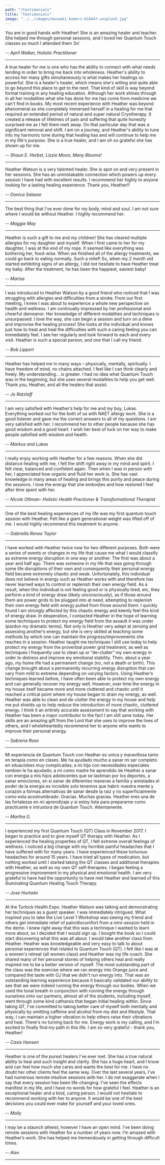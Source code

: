 ```yaml
---
path: "/testimonials"
title: "Testimonials"
image: "../../images/masaaki-komori-618447-unsplash.jpg"
---
```

You are in good hands with Heather! She is an amazing healer and teacher. She helped me through personal sessions, and I loved her Quantum Touch classes so much I attended them 3x!

*-- April Walker, Holistic Practitioner*

---

A true healer for me is one who has the ability to connect with what needs tending in order to bring me back into wholeness.  Heather's ability to access her many gifts simultaneously is what makes her healings so powerful.  She is a healer's healer, which means she's willing and quite able to go beyond this place to get to the next. That kind of skill is way beyond formal training in any healing education. Although her work shines through in all her modalities what she has done for me has come from medicine we can't find in books.  My most recent experience with Heather was beyond phenomenal as she completely immersed herself in a healing for me that required an extended period of natural and super natural Cryotherapy. It created a  release of  lifetimes of pain and suffering that quite honestly surprised me as I felt them melt away. On that particular day that was a significant removal and shift. I am on a journey, and Heather's ability to tune into my harmonic tone during that healing has and will continue to help me in my life's purpose. She is a true healer, and I am oh so grateful she has shown up for me.    

*-- Shaun E. Herbst, Lizzie Moon, Many Blooms!*

---

Heather Watson is a very talented healer. She is spot on and very present in her sessions. She has an unmistakable connection which powers up every session I have had with excellent results. I recommend her highly to anyone looking for a lasting healing experience. Thank you, Heather!!

*-- Donica Salazar*

---

The best thing that I've ever done for my body, mind and soul. I am not sure where I would be without Heather. I highly recommend her.

*-- Maggie May*

---

Heather is such a gift to me and my children! She has cleared multiple allergies for my daughter and myself. When I first came to her for my daughter, I was at the end of my rope. It seemed like everything was bothering her, food-wise. When we finished all of the allergy treatments, we could go back to eating normally. Such a relief! So, when my 2 month old started exhibiting signs of an allergy, I did not hesitate to have Heather treat my baby. After the treatment, he has been the happiest, easiest baby!

*-- Marisa*

---

I was introduced to Heather Watson by a good friend who noticed that I was struggling with allergies and difficulties from a stroke.  From our first meeting, I knew I was about to experience a whole new perspective on health and wellness. I am continually impressed by her professional and cheerful demeanor. Her knowledge of different modalities and techniques is unsurpassed. I love the way, she can begin a session and turn on a dime and improvise the healing process! She looks at the individual and knows just how to treat and heal the difficulties with such a caring feeling you can immediately feel. I see her regularly and look forward to each and every visit. Heather is such a special person, and one that I call my friend.       

*-- Bob Lippert*

---

Heather has helped me in many ways – physically, mentally, spiritually. I have freedom of mind, no chains attached. I feel like I can think clearly and freely. My understanding… is greater. I had no idea what Quantum Touch was in the beginning, but she uses several modalities to help you get well. Thank you, Heather, and all the healers that assist.

*-- Jo Ratzlaff*

---

I am very satisfied with Heather’s help for me and my boy, Lukas. Everything worked out for the both of us with NAET allergy work. She is a good listener and gave me the correct answers to all of my questions. I am very satisfied with her. I recommend her to other people because she has good wisdom and a good heart. I wish her best of luck on her way to make people satisfied with wisdom and health.

*-- Markus and Lukas*

---

I really enjoy working with Heather for a few reasons. When she did distance healing with me, I felt the shift right away in my mind and spirit. I felt clear, balanced and confident again. Then when I was in person with her, I appreciated how organic and fluid her work is. She has vast knowledge in many areas of healing and brings this purity and peace during the sessions. I love the energy that she embodies and how restored I feel after time spent with her.

*-- Nicole Ottman- Holistic Health Practioner & Transformational Therapist*

---

One of the best healing experiences of my life was my first quantum touch session with Heather. Felt like a giant generational weight was lifted off of me. I would highly recommend this treatment to anyone.

*-- Gabriella Renee Taylor*

---

I have worked with Heather twice now for two different purposes. Both were a series of events or changes in my life that cause me what I would classify as extreme energy disruption in one way or another. The first was about a year and half ago. There was someone in my life that was going through some life disruptions of their own and consequently their personal energy field became extremely chaotic and weak.
Unfortunately, this individual does not believe in energy such as Heather works with and therefore has never learned ways to control or replenish their own energy field. As a result, when this individual is not feeling good or is physically tired, etc, they perform a kind of energy draw (likely unconsciously), as if those around them are power grids to be plugged into at need, attempting to replenish their own energy field with energy pulled from those around them. I quickly found I am strongly affected by this chaotic energy and keenly feel this kind of energy draw. In desperation, I contacted Heather in the hope of learning some techniques to protect my energy field from the assault it was under (pardon my dramatic terms). Not only is Heather very adept at sensing and assessing another’s energy, but she is very skilled at teaching some methods by which one can maintain the progress/improvements she reaches in a session.
Heather taught me techniques I still use today to help protect my energy from the proverbial power grid treatment, as well as techniques I frequently use to clean up or “de-clutter” my own energy in order to distress and improve my emotional stability. Then, about a year ago, my home life had a permanent change (no, not a death or birth). This change brought about a permanently recurring energy disruption that can vary from mild to extreme depending on varying factors. Using Heather’s techniques learned before, I have often been able to protect my own energy and can generally recover my energy well. However, over time the energy in my house itself became more and more cluttered and chaotic until it reached a critical point where my house began to drain my energy, as well. Heather was able to clean and de-clutter the energy in my house and help me put shields up to help reduce the introduction of more chaotic, cluttered energy. I think it an entirely accurate assessment to say that working with Heather has been a major contributor to the fact I am still sane today. Her skills are an amazing gift from the Lord that she uses to improve the lives of others, and I wholeheartedly recommend her to anyone who wants to improve their personal energy.

*-- Sabrena Rose*

---

Mi experiencia de Quantum Touch con Heather es unica y maravillosa tanto en terapia como en clases. Me ha ayudado mucho a sanar mi ser completo en situaciobes muy complicadas; a mi hija con necesidades especiales tambien le ha ayudado; a mi como madre he aprendido de Heather a sanar con energia a mis hijos adolecentes que se lastiman por los deportes, a sanar emociones, en si sanar de diferentes maneras a familia y amistades el poder de la energia es increible solo tenemos que habrir nuestra mente y corazón a formas alternativas de sanar desde la raiz y no superficialmente como esta acostrumbrado. Gracias. Muchas gracias. Heather eres una de las fortalezas en mi aprendizaje y si estoy lista para prepararne como practicante e intrustora de Quantum Touch. Attentamente.

*-- Martha G.*

---

I experienced my first Quantum Touch (QT) Class in November 2017. I began to practice and to give myself QT therapy with Heather. As I experienced the healing properties of QT, I felt extreme overall feelings of wellness. I noticed a big change with my horrible painful headaches that I have suffered with for many years. I have experienced these torturous headaches for around 15 years. I have tried all types of medication, but nothing worked until I started taking the QT classes and additional therapies with Heather, as well as my own QT self-therapies. I began feeling a progressive improvement in my physical and emotional health. I am very grateful to have had the opportunity to have met Heather and learned of this illuminating Quantum Healing Touch Therapy.

*-- Jose Hurtado*

---

At the Turlock Health Expo. Heather Watson was talking and demonstrating her techniques as a guest speaker. I was immediately intrigued. What inspired you to take the Live Level 1 Workshop was seeing my friend and others get immediate relief of pain/discomfort from a mini-session held in the demo. I knew right away that this was a technique I wanted to learn more about, so I decided that I would sign up. I bought the book so I could start discovering what this was all about.
I would take another class from Heather. Heather was knowledgeable and very easy to talk to about personal experiences that related to Quantum Touch (QT). I felt like I was at a women's retreat (all women class) and Heather was my life coach. She shared many of her personal stories of helping others heal and really inspired me to be a better version of myself.
The most outstanding part of the class was the exercise where we ran energy into Orange juice and compared the taste with OJ that we didn't run energy into. That was an outstanding learning experience because it basically validated our ability to see that we were indeed running the energy through our bodies. When we used the tonal breath in conjunction with running the energy through ourselves onto our partners, almost all of the students, including myself, went through some kind catharsis that began initial healing within.
Since taking QT, I've committed to taking better care of myself both mentally and physically by omitting caffeine and alcohol from my diet and lifestyle. That way, I can maintain a higher vibration to help others raise their vibrations and heal. There's no turning back for me. Energy work is my calling, and I'm excited to finally find my path in this life. I am so very grateful - thank you, Heather!


*-- Casie Hansen*

---

Heather is one of the purest healers I’ve ever met. She has a true natural ability to heal and such insight and clarity. She has a huge heart, and I know and can feel how much she cares and wants the best for me. I have no doubt her other clients feel the same way.
Over the last several years, I’ve had numerous remote intuitive sessions with her. I do not exaggerate when I say that every session has been life-changing. I’ve seen the effects manifest in my life, and I have no words for how grateful I feel.
Heather is an exceptional healer and a kind, caring person. I would not hesitate to recommend working with her to anyone. It would be one of the best decisions you could ever make for yourself and your loved ones.

*-- Molly*

---

I may be a staunch atheist, however I have an open mind. I’ve been doing remote sessions with Heather for a number of years now. I’m amazed with Heather’s work. She has helped me tremendously in getting through difficult times.

*-- Alex*

---
